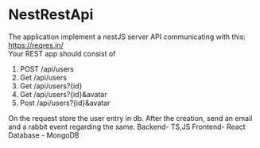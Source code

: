 # NestRestApi

The application implement a nestJS server API communicating with this: https://reqres.in/   
Your REST app should consist of

1. POST /api/users
2. Get /api/users
3. Get /api/users?{id} 
4. Get /api/users?{id}&avatar
5. Post /api/users?{id}&avatar

On the request store the user entry in db. After the creation, send an email and a rabbit event regarding the same.
Backend- TS,JS
Frontend- React
Database - MongoDB
